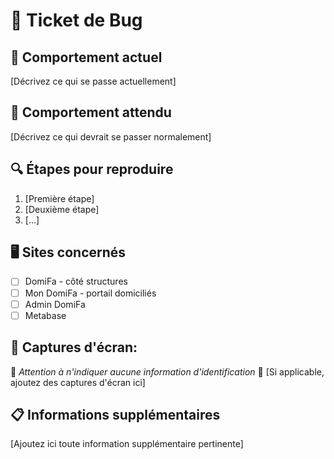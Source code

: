 # 🐞 Ticket de Bug

## 🚫 Comportement actuel
[Décrivez ce qui se passe actuellement]

## 🔮 Comportement attendu
[Décrivez ce qui devrait se passer normalement]

## 🔍 Étapes pour reproduire
1. [Première étape]
2. [Deuxième étape]
3. [...]

## 🖥️ Sites concernés
- [ ] DomiFa - côté structures
- [ ] Mon DomiFa - portail domiciliés
- [ ] Admin DomiFa
- [ ] Metabase

## 📸 Captures d'écran: 
🧨 _Attention à n'indiquer aucune information d'identification_ 🧨
[Si applicable, ajoutez des captures d'écran ici]

## 📋 Informations supplémentaires
[Ajoutez ici toute information supplémentaire pertinente]
